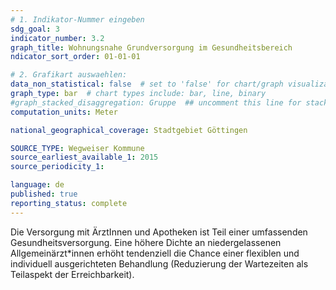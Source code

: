 ```yaml
---
# 1. Indikator-Nummer eingeben 
sdg_goal: 3
indicator_number: 3.2
graph_title: Wohnungsnahe Grundversorgung im Gesundheitsbereich
ndicator_sort_order: 01-01-01

# 2. Grafikart auswaehlen: 
data_non_statistical: false  # set to 'false' for chart/graph visualization 
graph_type: bar  # chart types include: bar, line, binary 
#graph_stacked_disaggregation: Gruppe  ## uncomment this line for stacked bars. eplace 'Geschlecht' with the field of aggregation. 
computation_units: Meter

national_geographical_coverage: Stadtgebiet Göttingen

SOURCE_TYPE: Wegweiser Kommune
source_earliest_available_1: 2015
source_periodicity_1: 

language: de   
published: true 
reporting_status: complete
---
```

Die Versorgung mit ÄrztInnen und Apotheken ist Teil einer umfassenden Gesundheitsversorgung. Eine höhere Dichte an niedergelassenen Allgemeinärzt*innen erhöht tendenziell die Chance einer flexiblen und individuell ausgerichteten Behandlung (Reduzierung der Wartezeiten als Teilaspekt der Erreichbarkeit).
